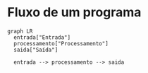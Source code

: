 # Fluxo de um programa

```mermaid
graph LR
  entrada["Entrada"]
  processamento["Processamento"]
  saida["Saída"]

  entrada --> processamento --> saida
```
